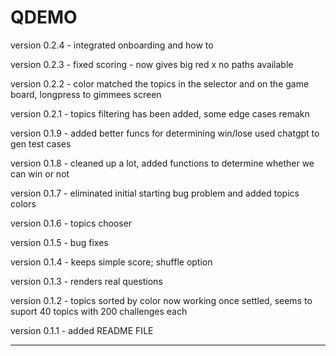 # QDEMO
version 0.2.4 - integrated onboarding and how to 

version 0.2.3 - fixed scoring - now gives big red x no paths available

version 0.2.2 - color matched the topics in the selector and on the game board, longpress to gimmees screen

version 0.2.1 - topics filtering has been added, some edge cases remakn 

version 0.1.9 - added better funcs for determining win/lose used chatgpt to gen test cases

version 0.1.8 - cleaned up a lot, added functions to determine whether we can win or not

version 0.1.7 - eliminated initial starting bug problem and added topics colors

version 0.1.6 - topics chooser

version 0.1.5 - bug fixes

version 0.1.4 - keeps simple score; shuffle option 

version 0.1.3 - renders real questions 

version 0.1.2 - topics sorted by color now working 
                once settled, seems to suport 40 topics with 200 challenges each
                
version 0.1.1 - added README FILE

--------



